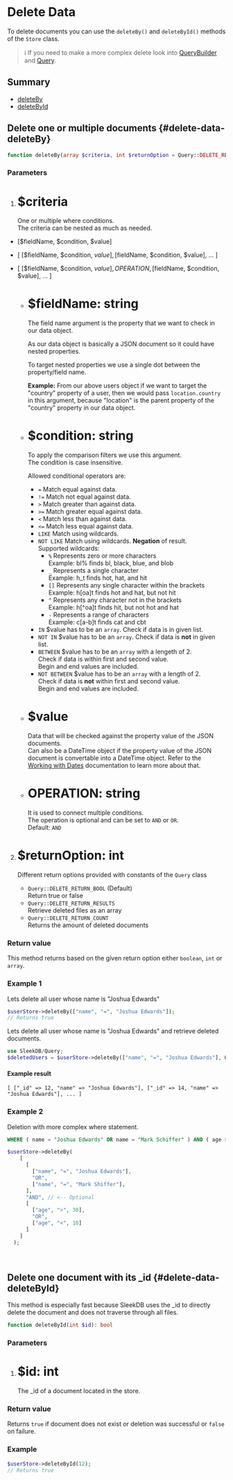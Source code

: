 <!--METADATA
{
    "title": "Delete Data",
    "url": "delete-data",
    "icon": "trash"
}
!METADATA-->

# Delete Data

To delete documents you can use the `deleteBy()` and `deleteById()` methods of the `Store` class.

> ℹ️ If you need to make a more complex delete look into <a class="gotoblock" href="/#/query-builder">QueryBuilder</a> and <a class="gotoblock" href="#/query">Query</a>.

## Summary

- <a class="gotoblock" href="#/delete-data#deleteBy">deleteBy</a>
- <a class="gotoblock" href="#/delete-data#deleteById">deleteById</a>

## Delete one or multiple documents {#delete-data-deleteBy}

```php
function deleteBy(array $criteria, int $returnOption = Query::DELETE_RETURN_BOOL): array|bool|int
```

### Parameters

1. # $criteria
   One or multiple where conditions.<br/>
   The criteria can be nested as much as needed.

- [$fieldName, $condition, $value]
- [ [$fieldName, $condition, $value], [$fieldName, $condition, $value], ... ]
- [ [$fieldName, $condition, $value], OPERATION ,[$fieldName, $condition, $value], ... ]

  - # $fieldName: string

      The field name argument is the property that we want to check in our data object.

      As our data object is basically a JSON document so it could have nested properties.

      To target nested properties we use a single dot between the property/field name.

      **Example:** From our above users object if we want to target the "country" property of a user, then we would pass `location.country` in this argument, because "location" is the parent property of the "country" property in our data object.

  - # $condition: string

      To apply the comparison filters we use this argument.<br/>
      The condition is case insensitive.

      Allowed conditional operators are:

      - `=` Match equal against data.
      - `!=` Match not equal against data.
      - `>` Match greater than against data.
      - `>=` Match greater equal against data.
      - `<` Match less than against data.
      - `<=` Match less equal against data.
      - `LIKE` Match using wildcards.
      - `NOT LIKE` Match using wildcards. **Negation** of result.<br/>
        Supported wildcards:
          - `%` Represents zero or more characters<br/>
            Example: bl% finds bl, black, blue, and blob
          - `_` Represents a single character<br/>
            Example: h_t finds hot, hat, and hit
          - `[]` Represents any single character within the brackets<br/>
            Example: h[oa]t finds hot and hat, but not hit
          - `^` Represents any character not in the brackets<br/>
            Example: h[^oa]t finds hit, but not hot and hat
          - `-` Represents a range of characters<br/>
            Example: c[a-b]t finds cat and cbt
      - `IN` $value has to be an `array`. Check if data is in given list. 
      - `NOT IN` $value has to be an `array`. Check if data is **not** in given list. 
      - `BETWEEN` $value has to be an `array` with a lengeth of 2.<br/>
        Check if data is within first and second value.<br/>
        Begin and end values are included.
      - `NOT BETWEEN` $value has to be an `array` with a length of 2.<br/>
        Check if data is **not** within first and second value.<br/>
        Begin and end values are included.


  - # $value
      Data that will be checked against the property value of the JSON documents.<br/>
      Can also be a DateTime object if the property value of the JSON document is convertable into a DateTime object. Refer to the <a class="gotoblock" href="#/dates">Working with Dates</a> documentation to learn more about that.

  - # OPERATION: string
    It is used to connect multiple conditions.<br/>
    The operation is optional and can be set to `AND` or `OR`.<br/>
    Default: `AND`

2. # $returnOption: int
   Different return options provided with constants of the `Query` class


    * `Query::DELETE_RETURN_BOOL` (Default)<br/>Return true or false
    * `Query::DELETE_RETURN_RESULTS`<br/>Retrieve deleted files as an array
    * `Query::DELETE_RETURN_COUNT`<br/>Returns the amount of deleted documents

### Return value

This method returns based on the given return option either `boolean`, `int` or `array`.

### Example 1

Lets delete all user whose name is "Joshua Edwards"

```php
$userStore->deleteBy(["name", "=", "Joshua Edwards"]);
// Returns true
```

Lets delete all user whose name is "Joshua Edwards" and retrieve deleted documents.

```php
use SleekDB/Query;
$deletedUsers = $userStore->deleteBy(["name", "=", "Joshua Edwards"], Query::DELETE_RETURN_RESULTS);
```

#### Example result

```
[ ["_id" => 12, "name" => "Joshua Edwards"], ["_id" => 14, "name" => "Joshua Edwards"], ... ]
```

### Example 2

Deletion with more complex where statement.

```sql
WHERE ( name = "Joshua Edwards" OR name = "Mark Schiffer" ) AND ( age > 30 OR age < 10 )
```

```php
$userStore->deleteBy(
    [
      [
        ["name", "=", "Joshua Edwards"],
        "OR",
        ["name", "=", "Mark Shiffer"],
      ],
      "AND", // <-- Optional
      [
        ["age", ">", 30],
        "OR",
        ["age", "<", 10]
      ]
    ]
  );
```

<br/>

## Delete one document with its \_id {#delete-data-deleteById}

This method is especially fast because SleekDB uses the \_id to directly delete the document and does not traverse through all files.

```php
function deleteById(int $id): bool
```

### Parameters

1. # $id: int
   The \_id of a document located in the store.

### Return value

Returns `true` if document does not exist or deletion was successful or `false` on failure.

### Example

```php
$userStore->deleteById(12);
// Returns true
```
